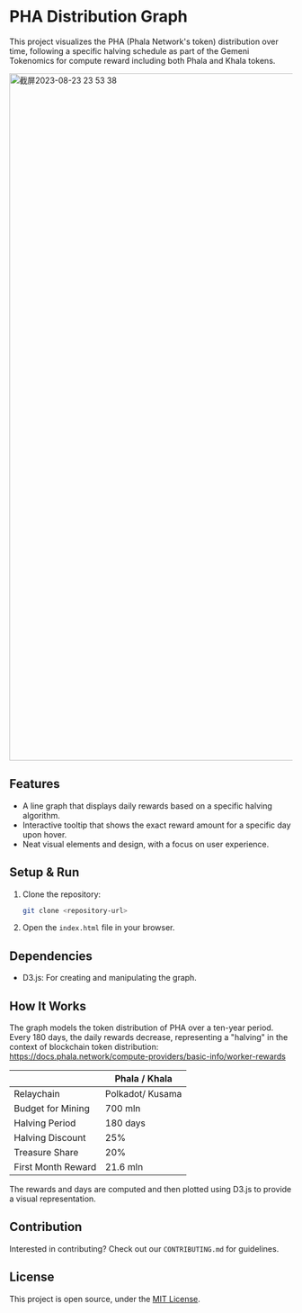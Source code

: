 # PHA Distribution Graph

This project visualizes the PHA (Phala Network's token) distribution over time, following a specific halving schedule as part of the Gemeni Tokenomics for compute reward including both Phala and Khala tokens.

<img width="1221" alt="截屏2023-08-23 23 53 38" src="https://github.com/Marvin-Cypher/pha_distribution/assets/57211675/3fa465a3-a807-45db-83a7-27a4966c374e">

## Features

- A line graph that displays daily rewards based on a specific halving algorithm.
- Interactive tooltip that shows the exact reward amount for a specific day upon hover.
- Neat visual elements and design, with a focus on user experience.

## Setup & Run

1. Clone the repository:
   ```bash
   git clone <repository-url>
   ```

2. Open the `index.html` file in your browser.

## Dependencies

- D3.js: For creating and manipulating the graph.

## How It Works

The graph models the token distribution of PHA over a ten-year period. 
Every 180 days, the daily rewards decrease, representing a "halving" in the context of blockchain token distribution: https://docs.phala.network/compute-providers/basic-info/worker-rewards

|                    | Phala / Khala    |
| ------------------ | ---------------- |
| Relaychain         | Polkadot/ Kusama |
| Budget for Mining  | 700 mln          |
| Halving Period     | 180 days         |
| Halving Discount   | 25%              |
| Treasure Share     | 20%              |
| First Month Reward | 21.6 mln         |

The rewards and days are computed and then plotted using D3.js to provide a visual representation.



## Contribution

Interested in contributing? Check out our `CONTRIBUTING.md` for guidelines.

## License

This project is open source, under the [MIT License](LICENSE).
